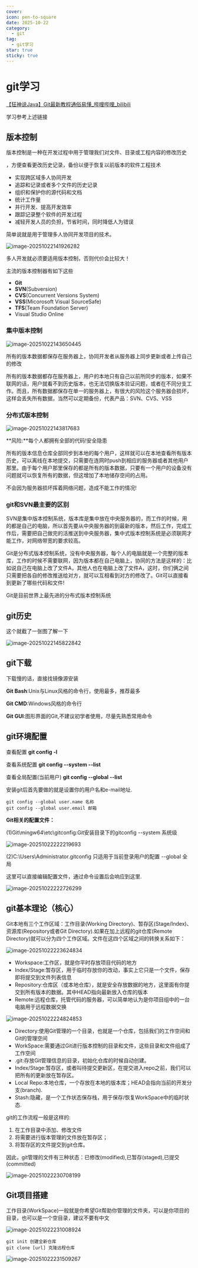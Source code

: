 ```yaml
---
cover: 
icon: pen-to-square
date: 2025-10-22
category:
  - git
tag:
  - git学习
star: true
sticky: true
---
```


# git学习

[【狂神说Java】Git最新教程通俗易懂_哔哩哔哩_bilibili](https://www.bilibili.com/video/BV1FE411P7B3/?spm_id_from=333.337.search-card.all.click&vd_source=a6eb521e36b374fb3879195186734cb5)

学习参考上述链接

## 版本控制

版本控制是一种在开发过程中用于管理我们对文件、目录或工程内容的修改历史

，方便查看更改历史记录，备份以便于恢复以前版本的软件工程技术

* 实现跨区域多人协同开发
* 追踪和记录或者多个文件的历史记录
* 组织和保护你的源代码和文档
* 统计工作量
* 并行开发、提高开发效率
* 跟踪记录整个软件的开发过程
* 减轻开发人员的负担，节省时间，同时降低人为错误

简单说就是用于管理多人协同开发项目的技术。

![image-20251022141926282](./1.png)

多人开发就必须要适用版本控制，否则代价会比较大！

主流的版本控制器有如下这些

* **Git**
* **SVN**(Subversion)
* **CVS**(Concurrent Versions System)
* **VSS**(Micorosoft Visual SourceSafe)
* **TFS**(Team Foundation Server)
* Visual Studio Online

### 集中版本控制

![image-20251022143650445](./2.png)

所有的版本数据都保存在服务器上，协同开发者从服务器上同步更新或者上传自己的修改

所有的版本数据都存在服务器上，用户的本地只有自己以前所同步的版本，如果不联网的话，用户就看不到历史版本，也无法切换版本验证问题，或者在不同分支工作。而且，所有数据都保存在单一的服务器上，有很大的风险这个服务器会损坏，这样会丢失所有数据，当然可以定期备份，代表产品：SVN、CVS、VSS

### 分布式版本控制

![image-20251022143817683](./3.png)

**风险:**每个人都拥有全部的代码!安全隐患

所有的版本信息仓库全部同步到本地的每个用户，这样就可以在本地查看所有版本历史，可以离线在本地提交，只需要在连网时push到相应的服务器或者其他用户那里。由于每个用户那里保存的都是所有的版本数据，只要有一个用户的设备没有问题就可以恢复所有的数据，但这增加了本地储存空间的占用。

不会因为服务器损坏挥着网络问题，造成不能工作的情况!

### git和SVN最主要的区别

SVN是集中版本控制系统，版本库是集中放在中央服务器的，而工作的时候，用的都是自己的电脑，所以首先要从中央服务器的到最新的版本，然后工作，完成工作后，需要把自己做完的活推送到中央服务器，集中式版本控制系统是必须联网才能工作，对网络带宽的要求较高。

Git是分布式版本控制系统，没有中央服务器，每个人的电脑就是一个完整的版本库，工作的时候不需要联网，因为版本都在自己电脑上，协同的方法是这样的：比如说自己在电脑上改了文件A，其他人也在电脑上改了文件A，这时，你们俩之间只需要把各自的修改推送给对方，就可以互相看到对方的修改了。Git可以直接看到更新了哪些代码和文件!

Git是目前世界上最先进的分布式版本控制系统

## git历史

这个就截了一张图了解一下

![image-20251022145822842](./4.png)

## git下载

下载慢的话，直接找镜像源安装

**Git Bash**:Unix与Linux风格的命令行，使用最多，推荐最多

**Git CMD**:Windows风格的命令行

**Git GUI**:图形界面的Git,不建议初学者使用，尽量先熟悉常用命令

## git环境配置

查看配置 **git config -l**

查看系统配置 **git config --system --list**

查看全局配置(当前用户) **git config --global --list**

安装git后首先要做的就是设置你的用户名和e-mail地址.

```
git config --global user.name 名称
git config --global user.email 邮箱
```

**Git相关的配置文件：**

(1)Git\mingw64\etc\gitconfig:Git安装目录下的gitconfig  --system 系统级

![image-20251022222219693](./5.png)

(2)C:\Users\Administrator\.gitconfig 只适用于当前登录用户的配置  --global 全局

这里可以直接编辑配置文件，通过命令设置后会响应到这里.

![image-20251022222726299](./6.png)

## git基本理论（核心）

Git本地有三个工作区域：工作目录(Working Directory)、暂存区(Stage/Index)、资源库(Repository或者Git Directory).如果在加上远程的git仓库(Remote Directory)就可以分为四个工作区域。文件在这四个区域之间的转换关系如下：

![image-20251022223624834](./7.png)

* Workspace:工作区，就是你平时存放项目代码的地方
* Index/Stage:暂存区，用于临时存放你的改动，事实上它只是一个文件，保存即将提交到文件列表信息
* Repository:仓库区（或本地仓库），就是安全存放数据的地方，这里面有你提交到所有版本的数据。其中HEAD指向最新放入仓库的版本
* Remote:远程仓库，托管代码的服务器，可以简单地认为是你项目组中的一台电脑用于远程数据交换

![image-20251022224824853](./8.png)

* Directory:使用Git管理的一个目录，也就是一个仓库，包括我们的工作空间和Git的管理空间
* WorkSpace:需要通过Git进行版本控制的目录和文件，这些目录和文件组成了工作空间
* .git:存放Git管理信息的目录，初始化仓库的时候自动创建。
* Index/Stage:暂存区，或者叫待提交更新区，在提交进入repo之前，我们可以把所有的更新放在暂存区。
* Local Repo:本地仓库，一个存放在本地的版本库；HEAD会指向当前的开发分支(branch).
* Stash:隐藏，是一个工作状态保存栈，用于保存/恢复WorkSpace中的临时状态.

git的工作流程一般是这样的:

1. 在工作目录中添加、修改文件
2. 将需要进行版本管理的文件放在暂存区；
3. 将暂存区的文件提交到git仓库。

因此，git管理的文件有三种状态：已修改(modified),已暂存(staged),已提交(committed)

![image-20251022230708199](./9.png)

## Git项目搭建

工作目录(WorkSpace)一般就是你希望Git帮助你管理的文件夹，可以是你项目的目录，也可以是一个空目录，建议不要有中文

![image-20251022231008924](./10.png)

```
git init 创建全新仓库
git clone [url] 克隆远程仓库
```

![image-20251022231509267](./11.png)
